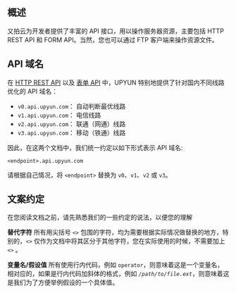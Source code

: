 ## 概述

又拍云为开发者提供了丰富的 API 接口，用以操作服务器资源，主要包括 HTTP REST API 和 FORM API。当然，您也可以通过 FTP 客户端来操作资源文件。

## API 域名

在 [HTTP REST API](/api/rest_api/) 以及 [表单 API](/api/form_api/) 中，UPYUN 特别地提供了针对国内不同线路优化的 API 域名：

* `v0.api.upyun.com`： 自动判断最优线路
* `v1.api.upyun.com`： 电信线路
* `v2.api.upyun.com`： 联通（网通）线路
* `v3.api.upyun.com`： 移动（铁通）线路

因此，在这两个文档中，我们统一约定以如下形式表示 API 域名:

```
<endpoint>.api.upyun.com
```

请根据自己情况，将 `<endpoint>` 替换为 `v0`、`v1`、`v2` 或 `v3`。



## 文案约定

在您阅读文档之前，请先熟悉我们的一些约定的说法，以便您的理解

**替代字符**
所有用尖括号 `<>` 包围的字符，均为需要根据实际情况做替换的地方，特别的，`<>` 仅作为文档中将其区分于其他字符，您在实际使用的时候，不需要加上 `<>`
。

**变量名/假设值**
所有使用行内代码，例如 `operator`，则意味着这是一个变量名，相对应的，如果是行内代码加斜体的格式，例如 *`/path/to/file.ext`*，则意味着这是我们为了方便举例假设的一个具体值。
